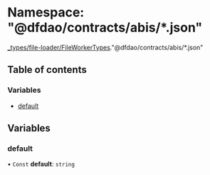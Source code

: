 # Namespace: "@dfdao/contracts/abis/\*.json"

[\_types/file-loader/FileWorkerTypes](types_file_loader_FileWorkerTypes.md)."@dfdao/contracts/abis/\*.json"

## Table of contents

### Variables

- [default](types_file_loader_FileWorkerTypes.__darkforest_eth_contracts_abis___json_.md#default)

## Variables

### default

• `Const` **default**: `string`

